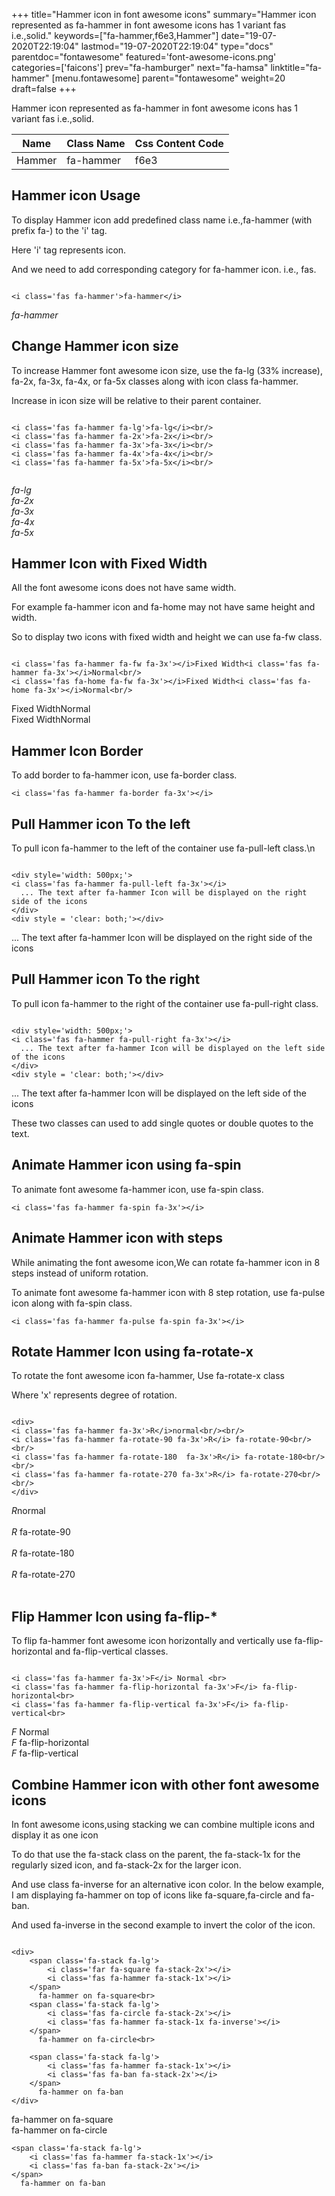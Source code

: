 +++
title="Hammer icon in font awesome icons"
summary="Hammer icon represented as fa-hammer in font awesome icons has 1 variant fas i.e.,solid."
keywords=["fa-hammer,f6e3,Hammer"]
date="19-07-2020T22:19:04"
lastmod="19-07-2020T22:19:04"
type="docs"
parentdoc="fontawesome"
featured='font-awesome-icons.png'
categories=['faicons']
prev="fa-hamburger"
next="fa-hamsa"
linktitle="fa-hammer"
[menu.fontawesome]
parent="fontawesome"
weight=20
draft=false
+++


Hammer icon represented as fa-hammer in font awesome icons has 1 variant fas i.e.,solid.

<div class='table-responsive'><table class='table'><thead><tr><th>Name</th><th>Class Name</th><th>Css Content Code</th></tr></thead><tbody><tr><td>Hammer</td><td>fa-hammer</td><td>f6e3</td></tr></tbody></table></div>



## Hammer icon Usage

To display Hammer icon add predefined class name i.e.,fa-hammer (with prefix fa-) to the 'i' tag.

Here 'i' tag represents icon.

And we need to add corresponding category for fa-hammer icon. i.e., fas.


```

<i class='fas fa-hammer'>fa-hammer</i>
```

<i class='fas fa-hammer'>fa-hammer</i>




## Change Hammer icon size
To increase Hammer font awesome icon size, use the fa-lg (33% increase), fa-2x, fa-3x, fa-4x, or fa-5x classes along with icon class fa-hammer.

Increase in icon size will be relative to their parent container. 

```

<i class='fas fa-hammer fa-lg'>fa-lg</i><br/>
<i class='fas fa-hammer fa-2x'>fa-2x</i><br/>
<i class='fas fa-hammer fa-3x'>fa-3x</i><br/>
<i class='fas fa-hammer fa-4x'>fa-4x</i><br/>
<i class='fas fa-hammer fa-5x'>fa-5x</i><br/>
            
```

<i class='fas fa-hammer fa-lg'>fa-lg</i><br/>
<i class='fas fa-hammer fa-2x'>fa-2x</i><br/>
<i class='fas fa-hammer fa-3x'>fa-3x</i><br/>
<i class='fas fa-hammer fa-4x'>fa-4x</i><br/>
<i class='fas fa-hammer fa-5x'>fa-5x</i><br/>
            



## Hammer Icon with Fixed Width 

All the font awesome icons does not have same width.

For example fa-hammer icon and fa-home may not have same height and width.

So to display two icons with fixed width and height we can use fa-fw class.


```

<i class='fas fa-hammer fa-fw fa-3x'></i>Fixed Width<i class='fas fa-hammer fa-3x'></i>Normal<br/>
<i class='fas fa-home fa-fw fa-3x'></i>Fixed Width<i class='fas fa-home fa-3x'></i>Normal<br/>
```

<i class='fas fa-hammer fa-fw fa-3x'></i>Fixed Width<i class='fas fa-hammer fa-3x'></i>Normal<br/>
<i class='fas fa-home fa-fw fa-3x'></i>Fixed Width<i class='fas fa-home fa-3x'></i>Normal<br/>



## Hammer Icon Border 

To add border to fa-hammer icon, use fa-border class.


```
<i class='fas fa-hammer fa-border fa-3x'></i>

```
<i class='fas fa-hammer fa-border fa-3x'></i>





## Pull Hammer icon To the left

To pull icon fa-hammer to the left of the container use fa-pull-left class.\n

```

<div style='width: 500px;'>
<i class='fas fa-hammer fa-pull-left fa-3x'></i>
  ... The text after fa-hammer Icon will be displayed on the right side of the icons
</div>
<div style = 'clear: both;'></div>
```

<div style='width: 500px;'>
<i class='fas fa-hammer fa-pull-left fa-3x'></i>
  ... The text after fa-hammer Icon will be displayed on the right side of the icons
</div>
<div style = 'clear: both;'></div>




## Pull Hammer icon To the right
To pull icon fa-hammer to the right of the container use fa-pull-right class.

```

<div style='width: 500px;'>
<i class='fas fa-hammer fa-pull-right fa-3x'></i>
  ... The text after fa-hammer Icon will be displayed on the left side of the icons
</div>
<div style = 'clear: both;'></div>
```

<div style='width: 500px;'>
<i class='fas fa-hammer fa-pull-right fa-3x'></i>
  ... The text after fa-hammer Icon will be displayed on the left side of the icons
</div>
<div style = 'clear: both;'></div>

These two classes can used to add single quotes or double quotes to the text.


## Animate Hammer icon using fa-spin
To animate font awesome fa-hammer icon, use fa-spin class.

```
<i class='fas fa-hammer fa-spin fa-3x'></i>
```
<i class='fas fa-hammer fa-spin fa-3x'></i>




## Animate Hammer icon with steps
While animating the font awesome icon,We can rotate fa-hammer icon in 8 steps instead of uniform rotation.

To animate font awesome fa-hammer icon with 8 step rotation, use fa-pulse icon along with fa-spin class.


```
<i class='fas fa-hammer fa-pulse fa-spin fa-3x'></i>

```
<i class='fas fa-hammer fa-pulse fa-spin fa-3x'></i>





## Rotate Hammer Icon using fa-rotate-x
To rotate the font awesome icon fa-hammer, Use fa-rotate-x class

Where 'x' represents degree of rotation.


```

<div>
<i class='fas fa-hammer fa-3x'>R</i>normal<br/><br/>
<i class='fas fa-hammer fa-rotate-90 fa-3x'>R</i> fa-rotate-90<br/><br/> 
<i class='fas fa-hammer fa-rotate-180  fa-3x'>R</i> fa-rotate-180<br/><br/> 
<i class='fas fa-hammer fa-rotate-270 fa-3x'>R</i> fa-rotate-270<br/><br/>
</div>
```

<div>
<i class='fas fa-hammer fa-3x'>R</i>normal<br/><br/>
<i class='fas fa-hammer fa-rotate-90 fa-3x'>R</i> fa-rotate-90<br/><br/> 
<i class='fas fa-hammer fa-rotate-180  fa-3x'>R</i> fa-rotate-180<br/><br/> 
<i class='fas fa-hammer fa-rotate-270 fa-3x'>R</i> fa-rotate-270<br/><br/>
</div>




## Flip Hammer Icon using fa-flip-*
To flip fa-hammer font awesome icon horizontally and vertically use fa-flip-horizontal and fa-flip-vertical classes. 

```

<i class='fas fa-hammer fa-3x'>F</i> Normal <br>
<i class='fas fa-hammer fa-flip-horizontal fa-3x'>F</i> fa-flip-horizontal<br>
<i class='fas fa-hammer fa-flip-vertical fa-3x'>F</i> fa-flip-vertical<br>
```

<i class='fas fa-hammer fa-3x'>F</i> Normal <br>
<i class='fas fa-hammer fa-flip-horizontal fa-3x'>F</i> fa-flip-horizontal<br>
<i class='fas fa-hammer fa-flip-vertical fa-3x'>F</i> fa-flip-vertical<br>




## Combine Hammer icon with other font awesome icons
In font awesome icons,using stacking we can combine multiple icons and display it as one icon 

To do that use the fa-stack class on the parent, the fa-stack-1x for the regularly sized icon, and fa-stack-2x for the larger icon.

And use class fa-inverse for an alternative icon color. 
In the below example, I am displaying fa-hammer on top of icons like fa-square,fa-circle and fa-ban.

And used fa-inverse in the second example to invert the color of the icon.

```

<div>
    <span class='fa-stack fa-lg'>
        <i class='far fa-square fa-stack-2x'></i>
        <i class='fas fa-hammer fa-stack-1x'></i>
    </span>
      fa-hammer on fa-square<br>
    <span class='fa-stack fa-lg'>
        <i class='fas fa-circle fa-stack-2x'></i>
        <i class='fas fa-hammer fa-stack-1x fa-inverse'></i>
    </span>
      fa-hammer on fa-circle<br>

    <span class='fa-stack fa-lg'>
        <i class='fas fa-hammer fa-stack-1x'></i>
        <i class='fas fa-ban fa-stack-2x'></i>
    </span>
      fa-hammer on fa-ban
</div>
```

<div>
    <span class='fa-stack fa-lg'>
        <i class='far fa-square fa-stack-2x'></i>
        <i class='fas fa-hammer fa-stack-1x'></i>
    </span>
      fa-hammer on fa-square<br>
    <span class='fa-stack fa-lg'>
        <i class='fas fa-circle fa-stack-2x'></i>
        <i class='fas fa-hammer fa-stack-1x fa-inverse'></i>
    </span>
      fa-hammer on fa-circle<br>

    <span class='fa-stack fa-lg'>
        <i class='fas fa-hammer fa-stack-1x'></i>
        <i class='fas fa-ban fa-stack-2x'></i>
    </span>
      fa-hammer on fa-ban
</div>






